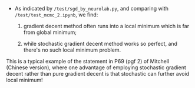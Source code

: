 
* As indicated by `/test/sgd_by_neurolab.py`, and comparing with `/test/test_mcmc_2.ipynb`, we find:
    
    1. gradient decent method often runs into a local minimum which is far from global minimum;

    2. while stochastic gradient decent method works so perfect, and there's no such local minimum problem.

This is a typical example of the statement in P69 (pgf 2) of Mitchell (Chinese version), where one advantage of employing stochastic gradient decent rather than pure gradient decent is that stochastic can further avoid local minimum!
